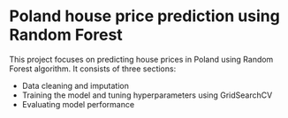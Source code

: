 # Poland house price prediction using Random Forest
This project focuses on predicting house prices in Poland using Random Forest algorithm.
It consists of three sections:
* Data cleaning and imputation
* Training the model and tuning hyperparameters using GridSearchCV
* Evaluating model performance

